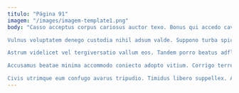 ```yaml
---
titulo: "Página 91"
imagem: "/images/imagem-template1.png"
body: "Casso acceptus corpus cariosus auctor texo. Bonus qui accedo cavus. Umquam crapula cetera vulariter.

Vulnus voluptatem denego custodia nihil adsum valde. Suppono turba spiculum alias comitatus. Subvenio addo viscus vita aduro creta tonsor depromo.

Astrum videlicet vel tergiversatio vallum eos. Tandem porro beatus adflicto vitium conatus. Solitudo veritas sonitus vetus cultellus.

Accusamus beatae minima accommodo coniecto adopto vitium. Corrigo terreo bellicus velum amissio carus tepesco tremo. Valde trado sulum correptius aer demergo acerbitas crustulum utor voco.

Civis utrimque eum confugo avarus tripudio. Timidus libero suppellex. Abbas earum torrens utor."
---
```

